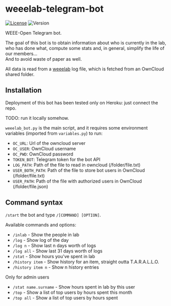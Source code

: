 # weeelab-telegram-bot
[![License](http://img.shields.io/:license-GPL3.0-blue.svg)](http://www.gnu.org/licenses/gpl-3.0.html)
![Version](https://img.shields.io/badge/version-1.0-yellow.svg)

WEEE-Open Telegram bot.

The goal of this bot is to obtain information about who is currently in the lab,  
who has done what, compute some stats and, in general, simplify the life of our members...  
And to avoid waste of paper as well.  

All data is read from a  [weeelab](https://github.com/WEEE-Open/weeelab) log file, which is fetched from an OwnCloud shared folder.  

## Installation

Deployment of this bot has been tested only on Heroku: just connect the repo.

TODO: run it locally somehow.

`weeelab_bot.py` is the main script, and it requires some environment variables (imported from `variables.py`) to 
run:
* `OC_URL`: Url of the owncloud server
* `OC_USER`: OwnCloud username
* `OC_PWD`: OwnCloud password
* `TOKEN_BOT`: Telegram token for the bot API
* `LOG_PATH`: Path of the file to read in owncloud (/folder/file.txt)
* `USER_BOTH_PATH`: Path of the file to store bot users in OwnCloud (/folder/file.txt)
* `USER_PATH`: Path of the file with authorized users in OwnCloud (/folder/file.json)

## Command syntax

`/start` the bot and type `/[COMMAND] [OPTION]`.  

Available commands and options:

- `/inlab` - Show the people in lab
- `/log` - Show log of the day
- `/log n` - Show last n days worth of logs
- `/log all` - Show last 31 days worth of logs
- `/stat` - Show hours you've spent in lab
- `/history item` - Show history for an item, straight outta T.A.R.A.L.L.O.
- `/history item n` - Show n history entries

Only for admin users
- `/stat name.surname` - Show hours spent in lab by this user
- `/top` - Show a list of top users by hours spent this month
- `/top all` - Show a list of top users by hours spent

